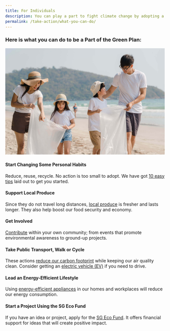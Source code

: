 ```yaml
---
title: For Individuals
description: You can play a part to fight climate change by adopting a sustainable lifestyle and habits. Learn how you can help with the Green Plan for Individuals. 
permalink: /take-action/what-you-can-do/
---
```



### Here is **what you can do** to be a Part of the Green Plan:

![What You Can Do](/images/greenplan/gp_individual.jpg)

#### Start Changing Some Personal Habits
Reduce, reuse, recycle. No action is too small to adopt. We have got [10 easy tips](https://www.mse.gov.sg/take-action/individuals) laid out to get you started.
  
#### Support Local Produce
Since they do not travel long distances, [local produce](https://www.sfa.gov.sg/food-farming/sgfoodstory/supporting-local-produce) is fresher and lasts longer. They also help boost our food security and economy.

#### Get Involved
[Contribute](https://www.nea.gov.sg/programmes-grants/volunteering) within your own community; from events that promote environmental awareness to ground-up projects.

#### Take Public Transport, Walk or Cycle
These actions [reduce our carbon footprint](https://www.mot.gov.sg/what-we-do/green-transport/sustainable-land-transport) while keeping our air quality clean. Consider getting an [electric vehicle (EV)](https://www.mot.gov.sg/what-we-do/green-transport/electric-vehicles) if you need to drive.

#### Lead an Energy-Efficient Lifestyle
Using [energy-efficient appliances](https://www.nea.gov.sg/our-services/climate-change-energy-efficiency/energy-efficiency/household-sector/energy-saving-tips) in our homes and workplaces will reduce our energy consumption. 

#### Start a Project Using the SG Eco Fund
If you have an idea or project, apply for the [SG Eco Fund](https://www.mse.gov.sg/sgecofund/). It offers financial support for ideas that will create positive impact.
